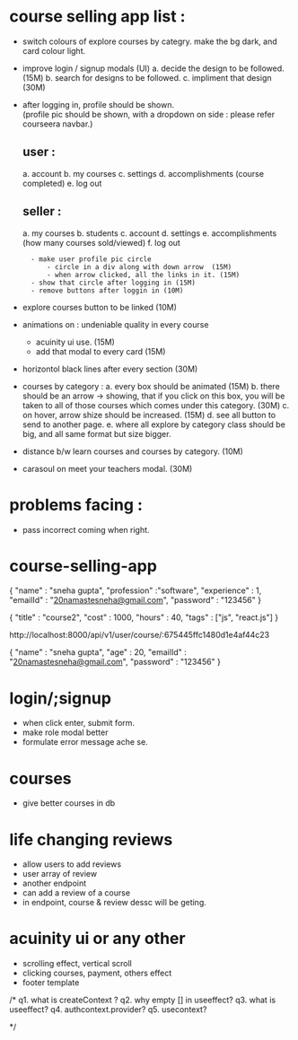 # course selling app list : 
- switch colours of explore courses by categry. make the bg dark, and card colour light.
- improve login / signup modals (UI) 
    a. decide the design to be followed. (15M)
    b. search for designs to be followed. 
    c. impliment that design (30M)
- after logging in, profile should be shown.  
    (profile pic should be shown, with a dropdown on side :  please refer courseera navbar.)
    ## user : 
    a. account
    b. my courses
    c. settings
    d. accomplishments (course completed)
    e. log out

    ## seller : 
    a. my courses
    b. students
    c. account
    d. settings
    e. accomplishments (how many courses sold/viewed)
    f. log out

        - make user profile pic circle 
            - circle in a div along with down arrow  (15M)
            - when arrow clicked, all the links in it. (15M)
        - show that circle after logging in (15M)
        - remove buttons after loggin in (10M)

- explore courses button to be linked (10M)
- animations on : undeniable quality in every course 
    - acuinity ui use. (15M)
    - add that modal to every card (15M)
- horizontol black lines after every section (30M)
- courses by category : 
    a. every box should be animated (15M)
    b. there should be an arrow -> showing, that if you click on this box, you will be taken to all of those courses which comes under this category. (30M)
    c. on hover, arrow shize should be increased. (15M)
    d. see all button to send to another page. 
    e. where all explore by category class should be big, and all same format but size bigger. 
- distance b/w learn courses and courses by category. (10M)
- carasoul on meet your teachers modal. (30M)





# problems facing : 
- pass incorrect coming when right.

# course-selling-app

{
    "name" : "sneha gupta",
    "profession" :"software",
    "experience" : 1,
    "emailId" : "20namastesneha@gmail.com",
    "password" : "123456"
}



{
    "title" : "course2",
    "cost" : 1000,
    "hours" : 40,
    "tags" : ["js", "react.js"]
}

http://localhost:8000/api/v1/user/course/:675445ffc1480d1e4af44c23

{
    "name" : "sneha gupta",
    "age" : 20,
    "emailId" : "20namastesneha@gmail.com",
    "password" : "123456"
}


# login/;signup

- when click enter, submit form.
- make role modal better
- formulate error message ache se.

# courses

- give better courses in db

# life changing reviews
- allow users to add reviews
- user array of review
- another endpoint
- can add a review of a course 
- in endpoint, course & review dessc will be geting. 


# acuinity ui or any other
- scrolling effect, vertical scroll
- clicking courses, payment, others effect
- footer template


/*
q1. what is createContext ?
q2. why empty [] in useeffect?
q3. what is useeffect?
q4. authcontext.provider?
q5. usecontext?

*/